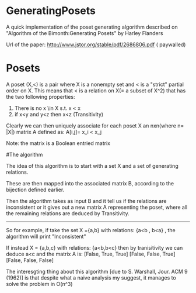 # GeneratingPosets
A quick implementation of the poset generating algorithm described on "Algorithm of the Bimonth:Generating Posets" by  Harley Flanders

Url of the paper: http://www.jstor.org/stable/pdf/2686806.pdf ( paywalled)


# Posets
A poset (X,<) is a pair where X is a nonempty set and < is a "strict" partial order on X.
This means that < is a relation on X(= a subset of X^2) that has the two following properties:

1. There is no x \in X s.t. x < x
2. if x<y and y<z then x<z (Transitivity)


Clearly we can then uniquely associate for each poset X an nxn(where n= |X|)  matrix A defined as:
    A[i,j]= x_i < x_j

Note: the matrix is a Boolean entried matrix


#The algorithm

The idea of this algorithm is to start with a set X and a set of generating relations.

These are then mapped into the associated matrix B, according to the bijection defined earlier.

Then the algorithm takes as input B and it tell us if the relations are inconsistent or it gives out
a new matrix A representing the poset, where all the remaining relations are deduced by Transitivity.

---
So for example, if take the set X ={a,b} with relations: {a<b , b<a} , the algorithm will print "Inconsistent"

If instead X = {a,b,c} with relations: {a<b,b<c} then by tranisitivity we can deduce a<c and the matrix A is:
[False, True, True]
[False, False, True]
[False, False, False]

The interesgting thing about this algorithm  [due to S.
 Warshall, Jour. ACM 9 (1962)] is that despite what a naive analysis my suggest, it manages to solve the problem in O(n^3)
